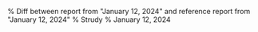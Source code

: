 % Diff between report from "January 12, 2024" and reference report from "January 12, 2024"
% Strudy
% January 12, 2024


